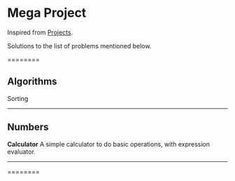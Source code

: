 # Mega Project

Inspired from [Projects](https://github.com/karan/Projects).<br>

Solutions to the list of problems mentioned below.

========

Algorithms
---------
Sorting


---------

Numbers
---------
**Calculator** A simple calculator to do basic operations, with expression evaluator. 


---------


========
